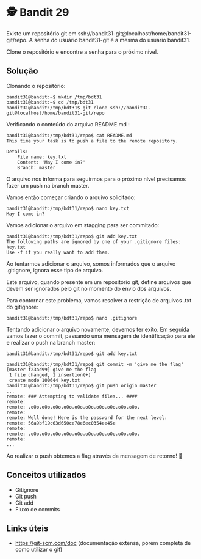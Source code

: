 # 🕵️ Bandit 29

Existe um repositório git em ssh://bandit31-git@localhost/home/bandit31-git/repo. A senha do usuário bandit31-git é a mesma do usuário bandit31.

Clone o repositório e encontre a senha para o próximo nível.

## Solução

Clonando o repositório:
```
bandit31@bandit:~$ mkdir /tmp/bdt31
bandit31@bandit:~$ cd /tmp/bdt31
bandit31@bandit:/tmp/bdt31$ git clone ssh://bandit31-git@localhost/home/bandit31-git/repo
```

Verificando o conteúdo do arquivo README.md :
```
bandit31@bandit:/tmp/bdt31/repo$ cat README.md 
This time your task is to push a file to the remote repository.

Details:
    File name: key.txt
    Content: 'May I come in?'
    Branch: master
```

O arquivo nos informa para seguirmos para o próximo nível precisamos fazer um push na branch master. 

Vamos então começar criando o arquivo solicitado:
```
bandit31@bandit:/tmp/bdt31/repo$ nano key.txt
May I come in?
```

Vamos adicionar o arquivo em stagging para ser commitado:
```
bandit31@bandit:/tmp/bdt31/repo$ git add key.txt 
The following paths are ignored by one of your .gitignore files:
key.txt
Use -f if you really want to add them.
```

Ao tentarmos adicionar o arquivo, somos informados que o arquivo .gitignore, ignora esse tipo de arquivo. 

Este arquivo, quando presente em um repositório git, define arquivos que devem ser ignorados pelo git no momento do envio dos arquivos.

Para contornar este problema, vamos resolver a restrição de arquivos .txt do gitignore:
```
bandit31@bandit:/tmp/bdt31/repo$ nano .gitignore 
```

Tentando adicionar o arquivo novamente, devemos ter exito. Em seguida vamos fazer o commit, passando uma mensagem de identificação para ele e realizar o push na branch master:
```
bandit31@bandit:/tmp/bdt31/repo$ git add key.txt 

bandit31@bandit:/tmp/bdt31/repo$ git commit -m 'give me the flag'
[master f23ad99] give me the flag
 1 file changed, 1 insertion(+)
 create mode 100644 key.txt
bandit31@bandit:/tmp/bdt31/repo$ git push origin master
...
remote: ### Attempting to validate files... ####
remote: 
remote: .oOo.oOo.oOo.oOo.oOo.oOo.oOo.oOo.oOo.oOo.
remote: 
remote: Well done! Here is the password for the next level:
remote: 56a9bf19c63d650ce78e6ec0354ee45e
remote: 
remote: .oOo.oOo.oOo.oOo.oOo.oOo.oOo.oOo.oOo.oOo.
remote: 
...
```

Ao realizar o push obtemos a flag através da mensagem de retorno! 🥷

##  Conceitos utilizados

- Gitignore
- Git push
- Git add
- Fluxo de commits


## Links úteis

- https://git-scm.com/doc (documentação extensa, porém completa de como utilizar o git)

